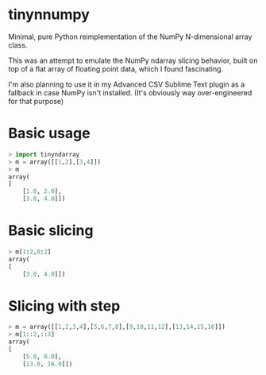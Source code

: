 tinynnumpy
==========

Minimal, pure Python reimplementation of the NumPy N-dimensional array class.

This was an attempt to emulate the NumPy ndarray slicing behavior, built on top of a flat array of floating point data, which I found fascinating.

I'm also planning to use it in my Advanced CSV Sublime Text plugin as a fallback in case NumPy isn't installed.  (It's obviously way over-engineered for that purpose)

# Basic usage

```python
> import tinyndarray
> m = array([[1,2],[3,4]])
> m
array(
[
	[1.0, 2.0], 
	[3.0, 4.0]])
```

# Basic slicing

```python
> m[1:2,0:2]
array(
[
	[3.0, 4.0]])
```

# Slicing with step

```python
> m = array([[1,2,3,4],[5,6,7,8],[9,10,11,12],[13,14,15,16]])
> m[1::2,::3]
array(
[
	[5.0, 8.0], 
	[13.0, 16.0]])
```
